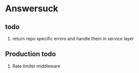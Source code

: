 # Answersuck

## todo
1. return repo specific errors and handle them in service layer

## Production todo
1. Rate limiter middleware